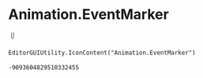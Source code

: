 # Animation.EventMarker
![](/img/Animation.EventMarker.png)

``` CSharp
EditorGUIUtility.IconContent("Animation.EventMarker")
```
```
-9093604829510332455
```
